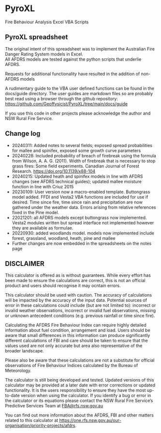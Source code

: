 # PyroXL
Fire Behaviour Analysis Excel VBA Scripts

## PyroXL spreadsheet
The original intent of this spreadsheet was to implement the Australian Fire Danger Rating System models in Excel.  
All AFDRS models are tested against the python scripts that underlie AFDRS.

Requests for additional functionality have resulted in the addition of non-AFDRS models

A rudimentary guide to the VBA user defined functions can be found in the docs/guide directory. The user guides are markdown files so are probably best read using a browser through the github repository: https://github.com/Geoffysicist/PyroXL/tree/main/docs/guide

If you use this code in other projects please acknowledge the author and NSW Rural Fire Service.

## Change log
- 20240311: Added notes to several fields; exposed spread probabilities for mallee and spinifex, exposed some growth curve parameters
- 20240228: Included probability of breach of firebreak using the formula from Wilson, A. A. G. (2011). Width of firebreak that is necessary to stop grass fires: Some field experiments. Canadian Journal of Forest Research. https://doi.org/10.1139/x88-104
- 20240215: Updated heath and spinifex models in line with AFDRS changes (see AFDRS technical guides); updated mallee moisture function in line with Criuz 2015
- 20230109: User version now a macro-enabled template. Buttongrass model added. FFDI and Vesta2 VBA functions are included for use if desired. Time since fire, time since rain and precipitation are now gathered under the weather data. Errors arising from relative references fixed in the Pine model.
 - 22021201: all AFDRS models except buttongrass now implemented. Vesta2 modules written but spread interface not implemented however they are available as formulae.
 - 20220930: added woodlands model. models now implemented include forest, grassland, woodland, heath, pine and mallee
 - Further changes are now embedded in the spreadsheets on the notes page

## DISCLAIMER
This calculator is offered as is without guarantees. While every effort has been made to ensure the calculations are correct, this is not an official product and users should recognise it may ocntain errors.

This calculator should be used with caution. The accuracy of calculations will be impacted by the accuracy of the input data.  Potential sources of error in these calculations could include (but are not limited to): incorrect or invalid weather observations, incorrect or invalid fuel observations, missing or unknown antecedent conditions (e.g. previous rainfall or time since fire).

Calculating the AFDRS Fire Behaviour Index can require highly detailed information about fuel condition, arrangement and load. Users should be aware that small differences in this information can produce significantly different calculations of FBI and care should be taken to ensure that the values used are not only accurate but area also representative of the broader landscape.

Please also be aware that these calculations are not a substitute for official observations of Fire Behaviour Indices calculated by the Bureau of Meteorology.

The calculator is still being developed and tested.  Updated versions of this calculator may be provided at a later date with error corrections or updated functionality. It is the users responsibility to ensure they have the most up-to-date version when using the calculator. If you identify a bug or error in the calculator or its equations please contact the NSW Rural Fire Service’s Predictive Services Team at FBA@rfs.nsw.gov.au

You can find out more information about the AFDRS, FBI and other matters related to this calculator at https://one.rfs.nsw.gov.au/our-organisation/priority-projects/afdrs.

